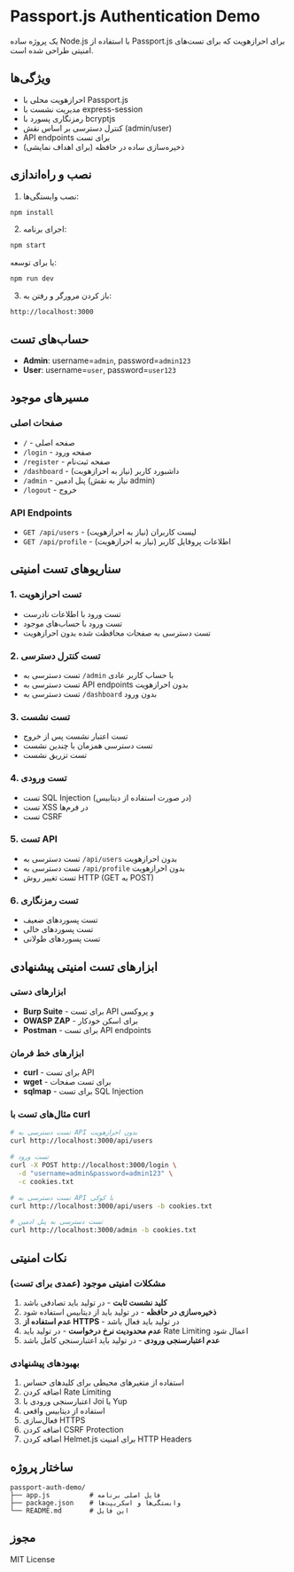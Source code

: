 # Passport.js Authentication Demo

یک پروژه ساده Node.js با استفاده از Passport.js برای احرازهویت که برای تست‌های امنیتی طراحی شده است.

## ویژگی‌ها

- احرازهویت محلی با Passport.js
- مدیریت نشست با express-session
- رمزنگاری پسورد با bcryptjs
- کنترل دسترسی بر اساس نقش (admin/user)
- API endpoints برای تست
- ذخیره‌سازی ساده در حافظه (برای اهداف نمایشی)

## نصب و راه‌اندازی

1. نصب وابستگی‌ها:
```bash
npm install
```

2. اجرای برنامه:
```bash
npm start
```

یا برای توسعه:
```bash
npm run dev
```

3. باز کردن مرورگر و رفتن به:
```
http://localhost:3000
```

## حساب‌های تست

- **Admin**: username=`admin`, password=`admin123`
- **User**: username=`user`, password=`user123`

## مسیرهای موجود

### صفحات اصلی
- `/` - صفحه اصلی
- `/login` - صفحه ورود
- `/register` - صفحه ثبت‌نام
- `/dashboard` - داشبورد کاربر (نیاز به احرازهویت)
- `/admin` - پنل ادمین (نیاز به نقش admin)
- `/logout` - خروج

### API Endpoints
- `GET /api/users` - لیست کاربران (نیاز به احرازهویت)
- `GET /api/profile` - اطلاعات پروفایل کاربر (نیاز به احرازهویت)

## سناریوهای تست امنیتی

### 1. تست احرازهویت
- تست ورود با اطلاعات نادرست
- تست ورود با حساب‌های موجود
- تست دسترسی به صفحات محافظت شده بدون احرازهویت

### 2. تست کنترل دسترسی
- تست دسترسی به `/admin` با حساب کاربر عادی
- تست دسترسی به API endpoints بدون احرازهویت
- تست دسترسی به `/dashboard` بدون ورود

### 3. تست نشست
- تست اعتبار نشست پس از خروج
- تست دسترسی همزمان با چندین نشست
- تست تزریق نشست

### 4. تست ورودی
- تست SQL Injection (در صورت استفاده از دیتابیس)
- تست XSS در فرم‌ها
- تست CSRF

### 5. تست API
- تست دسترسی به `/api/users` بدون احرازهویت
- تست دسترسی به `/api/profile` بدون احرازهویت
- تست تغییر روش HTTP (GET به POST)

### 6. تست رمزنگاری
- تست پسوردهای ضعیف
- تست پسوردهای خالی
- تست پسوردهای طولانی

## ابزارهای تست امنیتی پیشنهادی

### ابزارهای دستی
- **Burp Suite** - برای تست API و پروکسی
- **OWASP ZAP** - برای اسکن خودکار
- **Postman** - برای تست API endpoints

### ابزارهای خط فرمان
- **curl** - برای تست API
- **wget** - برای تست صفحات
- **sqlmap** - برای تست SQL Injection

### مثال‌های تست با curl

```bash
# تست دسترسی به API بدون احرازهویت
curl http://localhost:3000/api/users

# تست ورود
curl -X POST http://localhost:3000/login \
  -d "username=admin&password=admin123" \
  -c cookies.txt

# تست دسترسی به API با کوکی
curl http://localhost:3000/api/users -b cookies.txt

# تست دسترسی به پنل ادمین
curl http://localhost:3000/admin -b cookies.txt
```

## نکات امنیتی

### مشکلات امنیتی موجود (عمدی برای تست)
1. **کلید نشست ثابت** - در تولید باید تصادفی باشد
2. **ذخیره‌سازی در حافظه** - در تولید باید از دیتابیس استفاده شود
3. **عدم استفاده از HTTPS** - در تولید باید فعال باشد
4. **عدم محدودیت نرخ درخواست** - در تولید باید Rate Limiting اعمال شود
5. **عدم اعتبارسنجی ورودی** - در تولید باید اعتبارسنجی کامل باشد

### بهبودهای پیشنهادی
1. استفاده از متغیرهای محیطی برای کلیدهای حساس
2. اضافه کردن Rate Limiting
3. اعتبارسنجی ورودی با Joi یا Yup
4. استفاده از دیتابیس واقعی
5. فعال‌سازی HTTPS
6. اضافه کردن CSRF Protection
7. اضافه کردن Helmet.js برای امنیت HTTP Headers

## ساختار پروژه

```
passport-auth-demo/
├── app.js          # فایل اصلی برنامه
├── package.json    # وابستگی‌ها و اسکریپت‌ها
└── README.md       # این فایل
```

## مجوز

MIT License